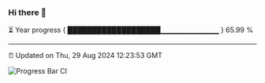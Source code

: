 ### Hi there 👋

⏳ Year progress { ███████████████████▁▁▁▁▁▁▁▁▁▁▁ } 65.99 %

---

⏰ Updated on Thu, 29 Aug 2024 12:23:53 GMT

![Progress Bar CI](https://github.com/liununu/liununu/workflows/Progress%20Bar%20CI/badge.svg)
